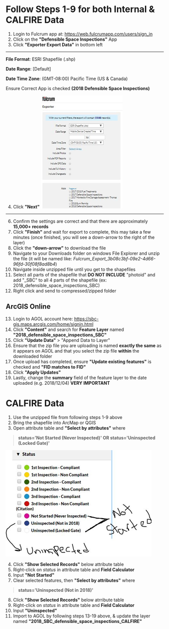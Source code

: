 # Follow Steps 1-9 for both Internal & CALFIRE Data

1) Login to Fulcrum app at: https://web.fulcrumapp.com/users/sign_in
2) Click on the __"Defensible Space Inspections"__ App
3) Click __"Exporter Export Data"__ in bottom left

___

__File Format__: ESRI Shapefile (.shp)

__Date Range__: [Default]

__Date Time Zone__: (GMT-08:00) Pacific Time (US & Canada)

Ensure Correct App is checked __(2018 Defensible Space Inspections)__

4) Click __"Next"__
![alt text](https://github.com/sbcfiregis/photos/blob/master/fulcrum_screenshot.JPG?raw=true)

---

6) Confirm the settings are correct and that there are approximately __15,000+ records__
7) Click __"Finish"__ and wait for export to complete, this may take a few minutes (once finished, you will see a down-arrow to the right of the layer)
8) Click the __"down-arrow"__ to download the file
9) Navigate to your Downloads folder on windows File Explorer and unzip the file (it will be named like: *Fulcrum_Export_3b08c3bf-09e2-4d66-96fd-30f08f8ad8b4*)
10) Navigate inside unzipped file until you get to the shapefiles
11) Select all parts of the shapefile that __DO NOT INCLUDE__ "photoid" and add "_SBC" to all 4 parts of the shapefile
(ex: 2018_defensible_space_inspections_SBC)
12) Right click and send to compressed/zipped folder
## ArcGIS Online
13) Login to AGOL account here: https://sbc-gis.maps.arcgis.com/home/signin.html
14) Click __"Content"__ and search for __Feature Layer__ named __"2018_defensible_space_inspections_SBC"__
15) Click __"Update Data"__ > "Append Data to Layer"
16) Ensure that the zip file you are uploading is named __exactly the same__ as it appears on AGOL and that you select the zip file __within__ the downloaded folder
17) Once upload has completed, ensure __"Update existing features"__ is checked and __"FID matches to FID"__
18) Click __"Apply Updates"__
19) Lastly, change the __summary__ field of the feature layer to the date uploaded (e.g. 2018/12/04) __VERY IMPORTANT__

# CALFIRE Data
1) Use the unzipped file from following steps 1-9 above
2) Bring the shapefile into ArcMap or QGIS
3) Open attribute table and  __"Select by attributes"__ where
> __status='Not Started (Never Inspected)' OR status='Uninspected (Locked Gate)'__

![alt text](https://github.com/sbcfiregis/photos/blob/master/status.JPG?raw=true)

4) Click __"Show Selected Records"__ below attribute table
5) Right-click on _status_ in attribute table and __Field Calculator__
6) Input __"Not Started"__
7) Clear selected features, then __"Select by attributes"__ where
> __status='Uninspected (Not in 2018)'__
8) Click __"Show Selected Records"__ below atrribute table
9) Right-click on _status_ in attribute table and __Field Calculator__
10) Input __"Uninspected"__
11) Import to AGOL by following steps 13-19 above, & update the layer named __"2018_SBC_defensible_space_inspections_CALFIRE"__
